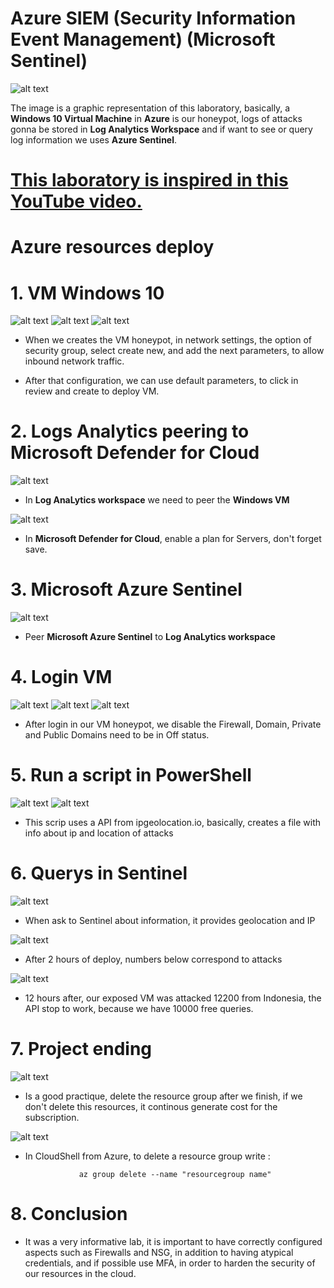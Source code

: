 # **Azure SIEM (Security Information Event Management) (Microsoft Sentinel)**

![alt text](image.png)

The image is a graphic representation of this laboratory, basically, a **Windows 10 Virtual Machine** in **Azure** is our honeypot, logs of attacks gonna be stored in **Log Analytics Workspace** and if want to see or query log information we uses **Azure Sentinel**.


 # [This laboratory is inspired in this YouTube video.](https://www.youtube.com/watch?v=RoZeVbbZ0o0)




# Azure resources deploy

# 1. VM Windows 10

![alt text](image-3.png) 
![alt text](image-2.png)
![alt text](image-4.png)

- When we creates the VM honeypot, in network settings, the option of security group, select create new, and add the next parameters, to allow inbound network traffic.

- After that configuration, we can use default parameters, to click in review and create to deploy VM.

# 2. Logs Analytics peering to Microsoft Defender for Cloud


![alt text](image-6.png)

- In **Log AnaLytics workspace** we need to peer the **Windows VM** 



 ![alt text](image-5.png)

 - In **Microsoft Defender for Cloud**, enable a plan for Servers, don't forget save.
# 3. Microsoft Azure Sentinel

 ![alt text](image-7.png)

 - Peer **Microsoft Azure Sentinel** to **Log AnaLytics workspace**
# 4. Login VM
![alt text](image-8.png)
![alt text](image-9.png)
![alt text](image-10.png)

- After login in our VM honeypot, we disable the Firewall, Domain, Private and Public Domains need to be in Off status.

# 5. Run a script in PowerShell

![alt text](image-11.png)
![alt text](image-12.png)

- This scrip uses a API from ipgeolocation.io, basically, creates a file with info about ip and location of attacks

# 6. Querys in Sentinel

![alt text](image-13.png)

- When ask to Sentinel about information, it provides geolocation and IP

![alt text](image-14.png)

- After 2 hours of deploy, numbers below correspond to attacks

![alt text](image-15.png)

- 12 hours after, our exposed VM was attacked 12200 from Indonesia, the API stop to work, because we have 10000 free queries.

# 7. Project ending

![alt text](image-16.png)

- Is a good practique, delete the resource group after we finish, if we don't delete this resources, it continous generate cost for the subscription.

![alt text](image-17.png)

- In CloudShell from Azure, to delete a resource group write : 

                  az group delete --name "resourcegroup name"

 
 # 8. Conclusion

 - It was a very informative lab, it is important to have correctly configured aspects such as Firewalls and NSG, in addition to having atypical credentials, and if possible use MFA, in order to harden the security of our resources in the cloud.
